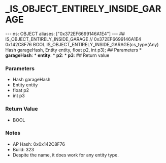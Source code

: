 # _IS_OBJECT_ENTIRELY_INSIDE_GARAGE

--- ns: OBJECT aliases: ["0x372EF6699146A1E4"] --- ## IS_OBJECT_ENTIRELY_INSIDE_GARAGE  // 0x372EF6699146A1E4 0x142C8F76 BOOL IS_OBJECT_ENTIRELY_INSIDE_GARAGE(cs_type(Any) Hash garageHash, Entity entity, float p2, int p3);   ## Parameters * **garageHash**: * **entity**: * **p2**: * **p3**:  ## Return value

### Parameters
* Hash garageHash
* Entity entity
* float p2
* int p3

### Return Value
* BOOL

### Notes
* AP Hash: 0x0x142C8F76
* Build: 323
* Despite the name, it does work for any entity type.

